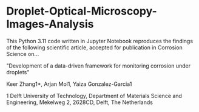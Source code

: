 # Droplet-Optical-Microscopy-Images-Analysis

This Python 3.11 code written in Jupyter Notebook reproduces the findings of the following scientific article, accepted for publication in Corrosion Science on...

"Development of a data-driven framework for monitoring corrosion under droplets"

Keer Zhang1*, Arjan Mol1, Yaiza Gonzalez-Garcia1

1 Delft University of Technology, Department of Materials Science and Engineering, Mekelweg 2, 2628CD, Delft, The Netherlands


